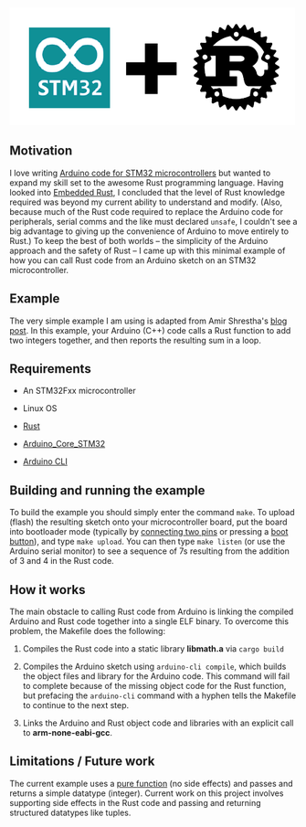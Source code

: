 <img src="logo.png" width=500>

## Motivation

I love writing [Arduino code for STM32
microcontrollers](https://github.com/stm32duino) but wanted to expand my skill
set to the awesome Rust programming language.  Having looked into [Embedded
Rust](https://docs.rust-embedded.org/book/), I concluded that the  level of
Rust knowledge required was beyond my current ability to understand and modify.
(Also, because much of the Rust code required to replace the Arduino code for peripherals,
serial comms and the like must declared ```unsafe```,  I couldn't see a big advantage
to giving up the convenience of Arduino to move entirely to Rust.) To keep the
best of both worlds &ndash; the simplicity of the Arduino approach and the
safety of Rust &ndash; I came up with this minimal example of how you
can call Rust code from an Arduino sketch on an STM32 microcontroller.  

## Example 

The very simple example I am using is adapted from Amir Shrestha's
[blog post](https://amirkoblog.wordpress.com/2018/07/05/calling-rust-code-from-c-c/).
In this example, your Arduino (C++) code calls a Rust function to add two integers
together, and then reports the resulting sum in a loop.

## Requirements

* An STM32Fxx microcontroller

* Linux OS

* [Rust](https://www.rust-lang.org/tools/install)

* [Arduino\_Core\_STM32](https://github.com/stm32duino/Arduino_Core_STM32)

* [Arduino CLI](https://arduino.github.io/arduino-cli/0.31/installation/)

## Building and running the example

To build the example you should simply enter the command ```make```.  To
upload (flash) the resulting sketch onto your microcontroller board, put the
board into bootloader mode (typically by
[connecting two pins](https://cdn-learn.adafruit.com/assets/assets/000/083/645/medium800/feather_boards_image.png?1572999908)
or pressing a 
[boot button](https://cdn-shop.adafruit.com/970x728/4877-00.jpg)),
and type ```make upload```.  You can then type ```make listen``` (or use the
Arduino serial monitor) to see a sequence of 7s resulting from the addition of 3 and 4 in the Rust code.

## How it works

The main obstacle to calling Rust code from Arduino is linking the compiled
Arduino and Rust code together into a single ELF binary.  To overcome this
problem, the Makefile does the following:

1. Compiles the Rust code into a static library <b>libmath.a</b> via ```cargo build```

2. Compiles the Arduino sketch using ```arduino-cli compile```, which builds the
object files and library for the Arduino code.  This command will fail to complete because
of the missing object code for the Rust function, but prefacing the ```arduino-cli```
command with a hyphen tells the Makefile to continue to the next step.

3. Links the Arduino and Rust object code and libraries with an explicit call to
<b>arm-none-eabi-gcc</b>.

## Limitations / Future work

The current example uses a [pure function](https://en.wikipedia.org/wiki/Pure_function) (no side effects)  and
passes and returns a simple datatype (integer).  Current work on this project involves supporting side effects
in the Rust code and passing and returning structured datatypes like tuples.
